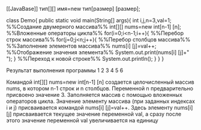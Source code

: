 [[JavaBase]]
тип[][] имя=new тип[размер]  [размер];

class Demo{
	public static void main(String[] args){
		int i,j,n=3,val=1;
%%Создание двумерного массива%%
		int[][] nums=new int[n-1]  [n];
%%Вложенные операторы цикла%%
		for(i=0;i<n-1;i++){ %%Перебор строк массива%%
			for(j=0;j<n;j++){ %%Перебор столбцов массива%%
%%Заполнение элементов массива%%
			nums[i]  [j]=val++;
%%Отображение значения элемента%%
			System.out.print(nums[i]  [j]+" ");
		}
%%Переход к новой строке%%
		System.out.println();
		}
	}
}

Результат выполнения программы
1 2 3
4 5 6

Командой int[][] nums=new int[n-1]  [n] создается целочисленный массив nums,
в котором n-1 строк и n столбцов. Переменной n предварительно присвоено значение 3. Заполняется массив с помощью вложенных операторов цикла. Значение
элементу массива (при заданных индексах i и j) присваивается командой nums[i] 
[j]=val++. Здесь элементу nums[i]  [j] присваивается текущее значение переменной
val, а сразу после этого значение переменной val увеличивается на единицу